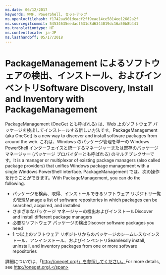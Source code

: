 ```yaml
---
ms.date: 06/12/2017
keywords: WMF, PowerShell, セットアップ
ms.openlocfilehash: f1742aa901deacf2ff9eae14ce5814ee12682a2f
ms.sourcegitcommit: 54534635eedacf531d8d6344019dc16a50b8b441
ms.translationtype: HT
ms.contentlocale: ja-JP
ms.lasthandoff: 05/17/2018
---
```

# <a name="software-discovery-install-and-inventory-with-packagemanagement"></a><span data-ttu-id="16b6a-102">PackageManagement によるソフトウェアの検出、インストール、およびインベントリ</span><span class="sxs-lookup"><span data-stu-id="16b6a-102">Software Discovery, Install and Inventory with PackageManagement</span></span>

<span data-ttu-id="16b6a-103">PackageManagement (OneGet とも呼ばれる) は、Web 上のソフトウェア パッケージを検出してインストールする新しい方法です。</span><span class="sxs-lookup"><span data-stu-id="16b6a-103">PackageManagement (aka OneGet) is a new way to discover and install software packages from around the web.</span></span> <span data-ttu-id="16b6a-104">これは、Windows のパッケージ管理を単一の Windows PowerShell インターフェイスと統一するマネージャーまたは既存のパッケージ マネージャー (パッケージ プロバイダーとも呼ばれる) のマルチプレクサーです。</span><span class="sxs-lookup"><span data-stu-id="16b6a-104">It is a manager or multiplexor of existing package managers (also called package providers) that unifies Windows package management with a single Windows PowerShell interface.</span></span> <span data-ttu-id="16b6a-105">PackageManagement では、次の操作を行うことができます。</span><span class="sxs-lookup"><span data-stu-id="16b6a-105">With PackageManagement, you can do the following.</span></span>

-   <span data-ttu-id="16b6a-106">パッケージを検索、取得、インストールできるソフトウェア リポジトリ一覧の管理</span><span class="sxs-lookup"><span data-stu-id="16b6a-106">Manage a list of software repositories in which packages can be searched, acquired, and installed</span></span>
-   <span data-ttu-id="16b6a-107">さまざまなパッケージ マネージャーの検出およびインストール</span><span class="sxs-lookup"><span data-stu-id="16b6a-107">Discover and install different package managers</span></span>
-   <span data-ttu-id="16b6a-108">必要なソフトウェア パッケージの検出</span><span class="sxs-lookup"><span data-stu-id="16b6a-108">Discover software packages you need</span></span>
-   <span data-ttu-id="16b6a-109">1 つ以上のソフトウェア リポジトリからのパッケージのシームレスなインストール、アンインストール、およびインベントリ</span><span class="sxs-lookup"><span data-stu-id="16b6a-109">Seamlessly install, uninstall, and inventory packages from one or more software repositories</span></span>

<span data-ttu-id="16b6a-110">詳細については、「http://oneget.org/」を参照してください。</span><span class="sxs-lookup"><span data-stu-id="16b6a-110">For more details, see http://oneget.org/.</span></span>
